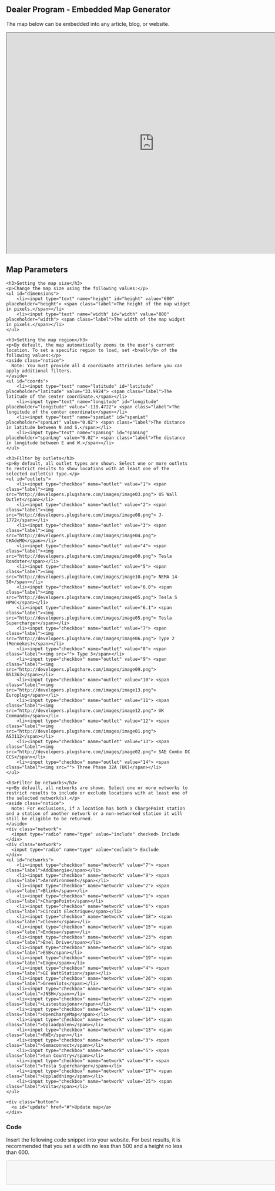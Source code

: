 <div id="embed">
  <h2>Dealer Program - Embedded Map Generator</h2>
  <p>The map below can be embedded into any article, blog, or website.</p>
  <p id="widget"><iframe src="https://www.plugshare.com/widget.html?latitude=33.9924&longitude=-118.4722&spanLat=0.02&spanLng=0.02" width="800" height="600"></iframe></p>

  <div id="parameters">
    <h2>Map Parameters</h2>

    <h3>Setting the map size</h3>
    <p>Change the map size using the following values:</p>
    <ul id="dimensions">
        <li><input type="text" name="height" id="height" value="600" placeholder="height"> <span class="label">The height of the map widget in pixels.</span></li>
        <li><input type="text" name="width" id="width" value="800" placeholder="width"> <span class="label">The width of the map widget in pixels.</span></li>
    </ul>

    <h3>Setting the map region</h3>
    <p>By default, the map automatically zooms to the user's current location. To set a specific region to load, set <b>all</b> of the following values:</p>
    <aside class="notice">
      Note: You must provide all 4 coordinate attributes before you can apply additional filters.
    </aside>
    <ul id="coords">
        <li><input type="text" name="latitude" id="latitude" placeholder="latitude" value="33.9924"> <span class="label">The latitude of the center coordinate.</span></li>
        <li><input type="text" name="longitude" id="longitude" placeholder="longitude" value="-118.4722"> <span class="label">The longitude of the center coordinate</span></li>
        <li><input type="text" name="spanLat" id="spanLat" placeholder="spanLat" value="0.02"> <span class="label">The distance in latitude between N and S.</span></li>
        <li><input type="text" name="spanLng" id="spanLng" placeholder="spanLng" value="0.02"> <span class="label">The distance in longitude between E and W.</span></li>
    </ul>

    <h3>Filter by outlets</h3>
    <p>By default, all outlet types are shown. Select one or more outlets to restrict results to show locations with at least one of the selected outlet(s) type.</p>
    <ul id="outlets">
        <li><input type="checkbox" name="outlet" value="1"> <span class="label"><img src="http://developers.plugshare.com/images/image03.png"> US Wall Outlet</span></li>
        <li><input type="checkbox" name="outlet" value="2"> <span class="label"><img src="http://developers.plugshare.com/images/image08.png"> J-1772</span></li>
        <li><input type="checkbox" name="outlet" value="3"> <span class="label"><img src="http://developers.plugshare.com/images/image04.png"> CHAdeMO</span></li>
        <li><input type="checkbox" name="outlet" value="4"> <span class="label"><img src="http://developers.plugshare.com/images/image00.png"> Tesla Roadster</span></li>
        <li><input type="checkbox" name="outlet" value="5"> <span class="label"><img src="http://developers.plugshare.com/images/image10.png"> NEMA 14-50</span></li>
        <li><input type="checkbox" name="outlet" value="6.0"> <span class="label"><img src="http://developers.plugshare.com/images/image05.png"> Tesla S HPWC</span></li>
        <li><input type="checkbox" name="outlet" value="6.1"> <span class="label"><img src="http://developers.plugshare.com/images/image05.png"> Tesla Supercharger</span></li>
        <li><input type="checkbox" name="outlet" value="7"> <span class="label"><img src="http://developers.plugshare.com/images/image06.png"> Type 2 (Mennekes)</span></li>
        <li><input type="checkbox" name="outlet" value="8"> <span class="label"><img src=""> Type 3</span></li>
        <li><input type="checkbox" name="outlet" value="9"> <span class="label"><img src="http://developers.plugshare.com/images/image09.png"> BS1363</span></li>
        <li><input type="checkbox" name="outlet" value="10"> <span class="label"><img src="http://developers.plugshare.com/images/image13.png"> Europlug</span></li>
        <li><input type="checkbox" name="outlet" value="11"> <span class="label"><img src="http://developers.plugshare.com/images/image12.png"> UK Commando</span></li>
        <li><input type="checkbox" name="outlet" value="12"> <span class="label"><img src="http://developers.plugshare.com/images/image01.png"> AS3112</span></li>
        <li><input type="checkbox" name="outlet" value="13"> <span class="label"><img src="http://developers.plugshare.com/images/image02.png"> SAE Combo DC CCS</span></li>
        <li><input type="checkbox" name="outlet" value="14"> <span class="label"><img src=""> Three Phase 32A (UK)</span></li>
    </ul>

    <h3>Filter by networks</h3>
    <p>By default, all networks are shown. Select one or more networks to restrict results to include or exclude locations with at least one of the selected network(s).</p>
    <aside class="notice">
      Note: For exclusions, if a location has both a ChargePoint station and a station of another network or a non-networked station it will still be eligible to be returned.
    </aside>
    <div class="network">
      <input type="radio" name="type" value="include" checked> Include
    </div>
    <div class="network">
      <input type="radio" name="type" value="exclude"> Exclude
    </div>
    <ul id="networks">
        <li><input type="checkbox" name="network" value="7"> <span class="label">AddEnergie</span></li>
        <li><input type="checkbox" name="network" value="9"> <span class="label">AeroVironment</span></li>
        <li><input type="checkbox" name="network" value="2"> <span class="label">Blink</span></li>
        <li><input type="checkbox" name="network" value="1"> <span class="label">ChargePoint</span></li>
        <li><input type="checkbox" name="network" value="6"> <span class="label">Circuit Electrique</span></li>
        <li><input type="checkbox" name="network" value="18"> <span class="label">Clever</span></li>
        <li><input type="checkbox" name="network" value="15"> <span class="label">Endesa</span></li>
        <li><input type="checkbox" name="network" value="23"> <span class="label">Enel Drive</span></li>
        <li><input type="checkbox" name="network" value="16"> <span class="label">ESB</span></li>
        <li><input type="checkbox" name="network" value="19"> <span class="label">EVgo</span></li>
        <li><input type="checkbox" name="network" value="4"> <span class="label">GE WattStation</span></li>
        <li><input type="checkbox" name="network" value="26"> <span class="label">Greenlots</span></li>
        <li><input type="checkbox" name="network" value="34"> <span class="label">JNSH</span></li>
        <li><input type="checkbox" name="network" value="22"> <span class="label">Lastestasjoner</span></li>
        <li><input type="checkbox" name="network" value="11"> <span class="label">OpenChargeMap</span></li>
        <li><input type="checkbox" name="network" value="14"> <span class="label">Oplaadpalen</span></li>
        <li><input type="checkbox" name="network" value="13"> <span class="label">RWE</span></li>
        <li><input type="checkbox" name="network" value="3"> <span class="label">Semaconnect</span></li>
        <li><input type="checkbox" name="network" value="5"> <span class="label">Sun Country</span></li>
        <li><input type="checkbox" name="network" value="8"> <span class="label">Tesla Supercharger</span></li>
        <li><input type="checkbox" name="network" value="17"> <span class="label">Uppladdning</span></li>
        <li><input type="checkbox" name="network" value="25"> <span class="label">Volta</span></li>
    </ul>

    <div class="button">
      <a id="update" href="#">Update map</a>
    </div>
  </div>

  <h3>Code</h3>
  <p>Insert the following code snippet into your website. For best results, it is recommended that you set a width no less than 500 and a height no less than 600.</p>

  <textarea id="code" rows="4" cols="100" disabled></textarea>
</div>